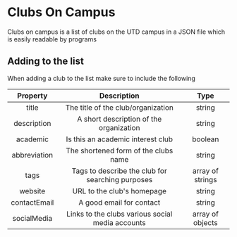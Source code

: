 # Clubs On Campus
Clubs on campus is a list of clubs on the UTD campus in a JSON file which is easily readable by programs

## Adding to the list
When adding a club to the list make sure to include the following

| Property | Description | Type |
|:----------:|:----------:|:----:|
| title | The title of the club/organization | string |
| description | A short description of the organization | string |
| academic | Is this an academic interest club | boolean |
| abbreviation | The shortened form of the clubs name | string |
| tags | Tags to describe the club for searching purposes | array of strings |
| website | URL to the club's homepage | string |
| contactEmail | A good email for contact | string |
| socialMedia | Links to the clubs various social media accounts | array of objects |
